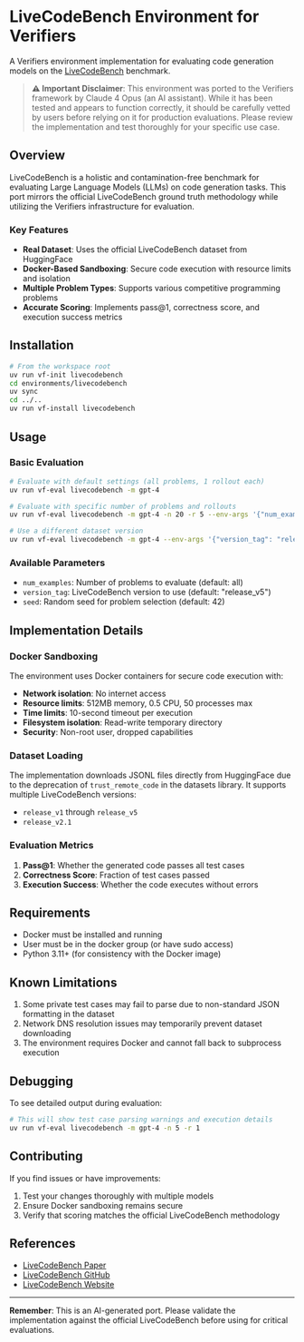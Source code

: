 # LiveCodeBench Environment for Verifiers

A Verifiers environment implementation for evaluating code generation models on the [LiveCodeBench](https://livecodebench.github.io/) benchmark.

> **⚠️ Important Disclaimer**: This environment was ported to the Verifiers framework by Claude 4 Opus (an AI assistant). While it has been tested and appears to function correctly, it should be carefully vetted by users before relying on it for production evaluations. Please review the implementation and test thoroughly for your specific use case.

## Overview

LiveCodeBench is a holistic and contamination-free benchmark for evaluating Large Language Models (LLMs) on code generation tasks. This port mirrors the official LiveCodeBench ground truth methodology while utilizing the Verifiers infrastructure for evaluation.

### Key Features

- **Real Dataset**: Uses the official LiveCodeBench dataset from HuggingFace
- **Docker-Based Sandboxing**: Secure code execution with resource limits and isolation
- **Multiple Problem Types**: Supports various competitive programming problems
- **Accurate Scoring**: Implements pass@1, correctness score, and execution success metrics

## Installation

```bash
# From the workspace root
uv run vf-init livecodebench
cd environments/livecodebench
uv sync
cd ../..
uv run vf-install livecodebench
```

## Usage

### Basic Evaluation

```bash
# Evaluate with default settings (all problems, 1 rollout each)
uv run vf-eval livecodebench -m gpt-4

# Evaluate with specific number of problems and rollouts
uv run vf-eval livecodebench -m gpt-4 -n 20 -r 5 --env-args '{"num_examples": 20}'

# Use a different dataset version
uv run vf-eval livecodebench -m gpt-4 --env-args '{"version_tag": "release_v4"}'
```

### Available Parameters

- `num_examples`: Number of problems to evaluate (default: all)
- `version_tag`: LiveCodeBench version to use (default: "release_v5")
- `seed`: Random seed for problem selection (default: 42)

## Implementation Details

### Docker Sandboxing

The environment uses Docker containers for secure code execution with:
- **Network isolation**: No internet access
- **Resource limits**: 512MB memory, 0.5 CPU, 50 processes max
- **Time limits**: 10-second timeout per execution
- **Filesystem isolation**: Read-write temporary directory
- **Security**: Non-root user, dropped capabilities

### Dataset Loading

The implementation downloads JSONL files directly from HuggingFace due to the deprecation of `trust_remote_code` in the datasets library. It supports multiple LiveCodeBench versions:
- `release_v1` through `release_v5`
- `release_v2.1`

### Evaluation Metrics

1. **Pass@1**: Whether the generated code passes all test cases
2. **Correctness Score**: Fraction of test cases passed
3. **Execution Success**: Whether the code executes without errors

## Requirements

- Docker must be installed and running
- User must be in the docker group (or have sudo access)
- Python 3.11+ (for consistency with the Docker image)

## Known Limitations

1. Some private test cases may fail to parse due to non-standard JSON formatting in the dataset
2. Network DNS resolution issues may temporarily prevent dataset downloading
3. The environment requires Docker and cannot fall back to subprocess execution

## Debugging

To see detailed output during evaluation:
```bash
# This will show test case parsing warnings and execution details
uv run vf-eval livecodebench -m gpt-4 -n 5 -r 1
```

## Contributing

If you find issues or have improvements:
1. Test your changes thoroughly with multiple models
2. Ensure Docker sandboxing remains secure
3. Verify that scoring matches the official LiveCodeBench methodology

## References

- [LiveCodeBench Paper](https://arxiv.org/abs/2403.07974)
- [LiveCodeBench GitHub](https://github.com/LiveCodeBench/LiveCodeBench)
- [LiveCodeBench Website](https://livecodebench.github.io/)

---

**Remember**: This is an AI-generated port. Please validate the implementation against the official LiveCodeBench before using for critical evaluations.